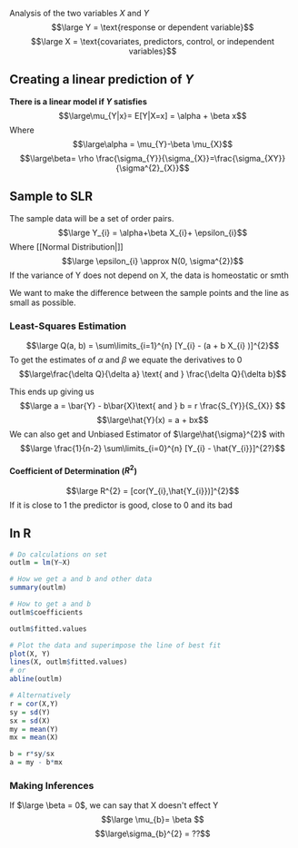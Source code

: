 Analysis of the two variables $X$ and $Y$
$$\large Y = \text{response or dependent variable}$$$$\large X = \text{covariates, predictors, control, or independent variables}$$
## Creating a linear prediction of $Y$
**There is a linear model if $Y$ satisfies**
$$\large\mu_{Y|x}= E[Y|X=x] = \alpha + \beta x$$
Where$$\large\alpha = \mu_{Y}-\beta \mu_{X}$$$$\large\beta= \rho \frac{\sigma_{Y}}{\sigma_{X}}=\frac{\sigma_{XY}}{\sigma^{2}_{X}}$$
## Sample to SLR
The sample data will be a set of order pairs.
$$\large Y_{i} = \alpha+\beta X_{i}+ \epsilon_{i}$$
Where [[Normal Distribution|]]  
$$\large \epsilon_{i} \approx N(0, \sigma^{2})$$
If the variance of Y does not depend on X, the data is homeostatic or smth

We want to make the difference between the sample points and the line as small as possible.
### Least-Squares Estimation
$$\large Q(a, b) = \sum\limits_{i=1}^{n} [Y_{i} - (a + b X_{i} )]^{2}$$
To get the estimates of $\alpha$ and $\beta$ we equate the derivatives to 0
$$\large\frac{\delta Q}{\delta a} \text{ and } \frac{\delta Q}{\delta b}$$

This ends up giving us
$$\large a = \bar{Y} - b\bar{X}\text{ and } b = r \frac{S_{Y}}{S_{X}} $$$$\large\hat{Y}(x) = a + bx$$ We can also get and Unbiased Estimator of $\large\hat{\sigma}^{2}$ with
$$\large \frac{1}{n-2} \sum\limits_{i=0}^{n} [Y_{i} - \hat{Y_{i}}]^{2?}$$
#### Coefficient of Determination ($R^{2}$)
$$\large R^{2} = [cor(Y_{i},\hat{Y_{i}})]^{2}$$
If it is close to 1 the predictor is good, close to 0 and its bad


## In R
```R
# Do calculations on set
outlm = lm(Y~X)

# How we get a and b and other data
summary(outlm)

# How to get a and b
outlm$coefficients 

outlm$fitted.values

# Plot the data and superimpose the line of best fit
plot(X, Y)
lines(X, outlm$fitted.values) 
# or 
abline(outlm)

# Alternatively
r = cor(X,Y)
sy = sd(Y)
sx = sd(X)
my = mean(Y)
mx = mean(X)

b = r*sy/sx
a = my - b*mx
```

### Making Inferences

If $\large \beta = 0$, we can say that X doesn't effect Y
$$\large \mu_{b}= \beta $$$$\large\sigma_{b}^{2} = ??$$ 